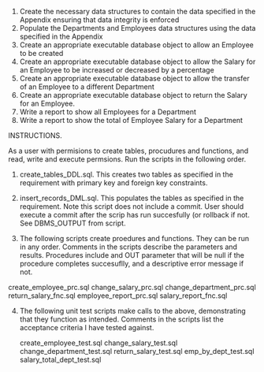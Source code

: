 1. Create the necessary data structures to contain the data specified in the Appendix ensuring that data integrity is enforced
2. Populate the Departments and Employees data structures using the data specified in the Appendix
3. Create an appropriate executable database object to allow an Employee to be created
4. Create an appropriate executable database object to allow the Salary for an Employee to be increased or decreased by a percentage
5. Create an appropriate executable database object to allow the transfer of an Employee to a different Department
6. Create an appropriate executable database object to return the Salary for an Employee.
7. Write a report to show all Employees for a Department
8. Write a report to show the total of Employee Salary for a Department



INSTRUCTIONS.

As a user with permisions to create tables, procudures and functions, and read, write and execute permsions. Run the scripts in the following order.

1. create_tables_DDL.sql. This creates two tables as specified in the requirement with primary key and foreign key constraints.
2. insert_records_DML.sql. This populates the tables as specified in the requirement. Note this script does not include a commit. 
   User should execute a commit after the scrip has run succesfully (or rollback if not. See DBMS_OUTPUT from script.
   
3. The following scripts create proedures and functions. They can be run in any order.
   Comments in the scripts describe the parameters and results.
   Procedures include and OUT parameter that will be null if the procedure completes succesuflly, and a descriptive error message if not.

create_employee_prc.sql
change_salary_prc.sql
change_department_prc.sql
return_salary_fnc.sql
employee_report_prc.sql
salary_report_fnc.sql

4. The following unit test scripts make calls to the above, demonstrating that they function as intended.
   Comments in the scripts list the acceptance criteria I have tested against.
   
   create_employee_test.sql
   change_salary_test.sql
   change_department_test.sql
   return_salary_test.sql
   emp_by_dept_test.sql
   salary_total_dept_test.sql